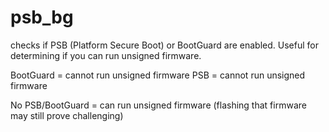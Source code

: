 # psb_bg

checks if PSB (Platform Secure Boot) or BootGuard are enabled.
Useful for determining if you can run unsigned firmware.

BootGuard = cannot run unsigned firmware
PSB = cannot run unsigned firmware

No PSB/BootGuard = can run unsigned firmware (flashing that firmware may still prove challenging)
